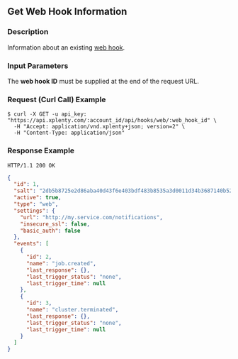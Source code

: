 ## Get Web Hook Information

### Description
Information about an existing [web hook](https://github.com/xplenty/xplenty-api-doc-v2/blob/master/resources/web-hook.md).

### Input Parameters
The **web hook ID** must be supplied at the end of the request URL.

### Request (Curl Call) Example
```shell
$ curl -X GET -u api_key: "https://api.xplenty.com/:account_id/api/hooks/web/:web_hook_id" \
  -H "Accept: application/vnd.xplenty+json; version=2" \
  -H "Content-Type: application/json"
```

### Response Example
```HTTP
HTTP/1.1 200 OK
```

```json
{
  "id": 1,
  "salt": "2db5b8725e2d86aba40d43f6e403bdf483b8535a3d0011d34b3687140b52bc8c",
  "active": true,
  "type": "web",
  "settings": {
    "url": "http://my.service.com/notifications",
    "insecure_ssl": false,
    "basic_auth": false
  },
  "events": [
    {
      "id": 2,
      "name": "job.created",
      "last_response": {},
      "last_trigger_status": "none",
      "last_trigger_time": null
    },
    {
      "id": 3,
      "name": "cluster.terminated",
      "last_response": {},
      "last_trigger_status": "none",
      "last_trigger_time": null
    }
  ]
}
```

